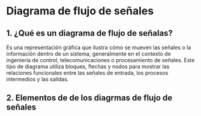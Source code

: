 # Diagrama de flujo de señales

## 1. ¿Qué es un diagrama de flujo de señalas?
Es una representación gráfica que ilustra cómo se mueven las señales o la información dentro de un sistema, generalmente en el contexto de ingeniería de control, telecomunicaciones o procesamiento de señales. Este tipo de diagrama utiliza bloques, flechas y nodos para mostrar las relaciones funcionales entre las señales de entrada, los procesos intermedios y las salidas.

## 2. Elementos de de los diagrmas de flujo de señales
